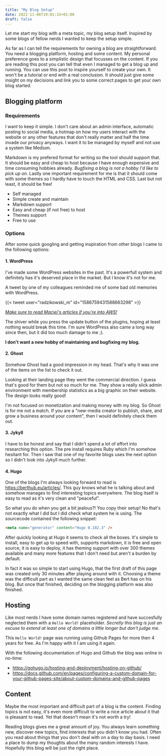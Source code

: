 ```yaml
---
title: "My Blog Setup"
date: 2022-11-06T19:01:33+01:00
draft: false
---
```


Let me start my blog with a meta topic, my blog setup itself. Inspired by some blogs of fellow nerds I wanted to keep the setup simple.

As far as I can tell the requirements for owning a blog are straightforward. You need a blogging platform, hosting and some content. My personal preference goes to a simplistic design that focusses on the content. If you are reading this post you can tell that even I managed to get a blog up and running. You can use this post to inspire yourself to create your own. It won't be a tutorial or end with a real conclusion. It should just give some insight on my decisions and link you to some correct pages to get your own blog started.


## Blogging platform

### Requirements

I want to keep it simple. I don't care about an admin interface, automatic posting to social media, a hotmap on how my users interact with the website or any other features that don't really matter and half the time invade our privacy anyways. I want it to be managed by myself and not use a system like Medium.

Markdown is my prefered format for writing so the tool should support that. It should be easy and cheap to host because I have enough expensive and time consuming hobbies already. _Bugfixing a blog is not a hobby I'd like to pick up on._ Lastly one important requirement for me is that it should come with some themes so I hardly have to touch the HTML and CSS. Last but not least, it should be free!

- Self managed
- Simple create and maintain
- Markdown support
- Easy and cheap (if not free) to host
- Themes support
- Free to use

### Options

After some quick googling and getting inspiration from other blogs I came to the following options:

#### 1. WordPress

I've made some WordPress websites in the past. It's a powerfull system and definitely has it's deserved place in the market. But I know it's not for me.

A tweet by one of my colleagues reminded me of some bad old memories with WordPress.

{{< tweet user="radzikowski_m" id="1586759431588663298" >}}

[_Make sure to read Maciej's articles if you're into AWS!_](https://betterdev.blog)

The shiver while you press the update button of the plugins, hoping at least nothing would break this time. I'm sure WordPress also came a long way since then, but it did too much damage to me ;).

__I don't want a new hobby of maintaining and bugfixing my blog.__


#### 2. Ghost

Somehow Ghost had a good impression in my head. That's why it was one of the items on the list to check it out.

Looking at their landing page they went the commercial direction. I guess that's good for them but not so much for me. They show a really slick admin environment with membership statistics as a big graphic on their website. The design looks really good!

I'm not focused on monetization and making money with my blog. So Ghost is for me not a match. If you are a "new-media creator to publish, share, and grow a business around your content", then I would definitely check them out.


#### 3. Jykyll

I have to be honest and say that I didn't spend a lot of effort into researching this option. The pre install requires Ruby which I'm somehow hesitant for. Then I saw that one of my favorite blogs uses the next option so I didn't look into Jykyll much further.

#### 4. Hugo

One of the blogs I'm always looking forward to read is https://berthub.eu/articles/. This guy knows what he is talking about and somehow manages to find interesting topics everywhere. The blog itself is easy to read as it's very clean and "peaceful".

So what you do when you get a bit jealous?! You copy their setup! No that's not exactly what I did but I did check what system he is using. The sourcecode contained the following snippet:

```html
<meta name="generator" content="Hugo 0.102.3" />
```

After quickly looking at Hugo it seems to check all the boxes. It's simple to install, easy to get up to speed with, supports markdown, it is free and open source, it is easy to deploy, it has theming support with over 300 themes available and many more features that I don't need but aren't a burden by default.

In fact it was so simple to start using Hugo, that the first draft of this page was created only 30 minutes after playing around with it. Choosing a theme was the difficult part as I wanted the same clean feel as Bert has on his blog. But once that finished, deciding on the blogging platform was also finished.

## Hosting

Like most nerds I have some domain names registered and have succesfully neglected them with a `Hello World!` placeholder. _Secretly this blog is just an excuse to extend at least one of domains a little longer but don't judge me._

This `Hello World!` page was running using Github Pages for more then 4 years for free. As I'm happy with it I am using it again.

With the following documentation of Hugo and Github the blog was online in no-time:
- https://gohugo.io/hosting-and-deployment/hosting-on-github/
- https://docs.github.com/en/pages/configuring-a-custom-domain-for-your-github-pages-site/about-custom-domains-and-github-pages


## Content

Maybe the most important and difficult part of a blog is the content. Finding topics is not easy, it's even more difficult to write a nice article about it that is pleasant to read. Yet that doesn't mean it's not worth a try!

Reading blogs gives me a great amount of joy. You always learn something new, discover new topics, find interests that you didn't know you had. Often you read about things that you don't deal with on a day to day basis. I need a place to dump my thoughts about the many random interests I have. Hopefully this blog will be just the right place.

